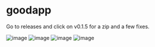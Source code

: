# goodapp
Go to releases and click on v0.1.5 for a zip and a few fixes.


![image](https://github.com/theholyhuub/vipaura/assets/134221755/45bf33c7-c019-41fb-9d13-55812887100d)
![image](https://github.com/theholyhuub/vipaura/assets/134221755/737cd36c-1cc1-4dc5-964a-11a2212105d5)
![image](https://github.com/theholyhuub/vipaura/assets/134221755/1197e775-3bcf-4dcf-9b7d-8ef19a829cf8)
![image](https://github.com/theholyhuub/vipaura/assets/134221755/f67e803d-9ba0-46c9-b512-4dddbe5be2b5)


